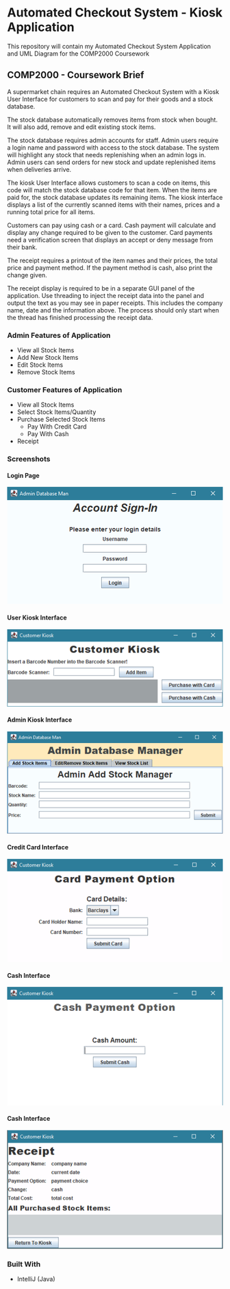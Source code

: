 # Automated Checkout System - Kiosk Application
 This repository will contain my Automated Checkout System Application and UML Diagram for the COMP2000 Coursework
 
## COMP2000 - Coursework Brief
A supermarket chain requires an Automated Checkout System with a Kiosk User Interface for customers to scan and pay for their goods and a stock database.

The stock database automatically removes items from stock when bought. It will also add, remove and edit existing stock items. 

The stock database requires admin accounts for staff. Admin users require a login name and password with access to the stock database. The system will highlight any stock that needs replenishing when an admin logs in. Admin users can send orders for new stock and update replenished items when deliveries arrive.

The kiosk User Interface allows customers to scan a code on items, this code will match the stock database code for that item. When the items are paid for, the stock database updates its remaining items. The kiosk interface displays a list of the currently scanned items with their names, prices and a running total price for all items. 

Customers can pay using cash or a card. Cash payment will calculate and display any change required to be given to the customer. Card payments need a verification screen that displays an accept or deny message from their bank.

The receipt requires a printout of the item names and their prices, the total price and payment method. If the payment method is cash, also print the change given.

The receipt display is required to be in a separate GUI panel of the application. Use threading to inject the receipt data into the panel and output the text as you may see in paper receipts. This includes the company name, date and the information above. The process should only start when the thread has finished processing the receipt data.

### Admin Features of Application
- View all Stock Items
- Add New Stock Items
- Edit Stock Items
- Remove Stock Items

### Customer Features of Application
- View all Stock Items
- Select Stock Items/Quantity
- Purchase Selected Stock Items
  - Pay With Credit Card
  - Pay With Cash 
- Receipt

### Screenshots
#### Login Page
<kbd>![Landing Page](Application%20Screenshots/AdminLoginPage.png?)</kbd>

#### User Kiosk Interface
<kbd>![DSRT - Introduction](Application%20Screenshots/Kiosk%20Interface.png?)</kbd>

#### Admin Kiosk Interface
<kbd>![DSRT - Introduction](Application%20Screenshots/AdminKioskPage.png?)</kbd>

#### Credit Card Interface
<kbd>![DSRT - Introduction](Application%20Screenshots/CardPage.png?)</kbd>

#### Cash Interface
<kbd>![DSRT - Introduction](Application%20Screenshots/CashPage.png?)</kbd>

#### Cash Interface
<kbd>![DSRT - Introduction](Application%20Screenshots/ReceiptPage.png?)</kbd>

### Built With
- IntelliJ (Java)
